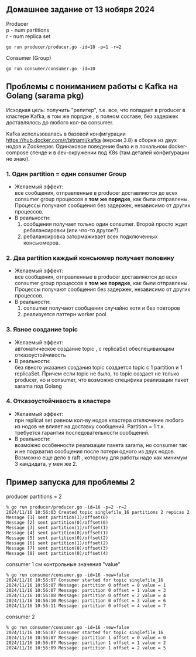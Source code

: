 ## Домашнее задание от 13 нобяря 2024

Producer<br>
p - num partitions<br>
r - num replica set<br>
```
go run producer/producer.go -id=10 -p=1 -r=2
```

Consumer (Group)
```
go run consumer/consumer.go -id=10
```


## Проблемы с пониманием работы с Kafka на Golang (sarama pkg)
Исходная цель: получить "репитер", т.е. все, что попадает в producer в кластере Kafka, в том же порядке , в полном составе, без задержек доставлялось до любого кол-ва consumer.

Kafka использовалась в базовой конфигурации https://hub.docker.com/r/bitnami/kafka (версии 3.8) в сборке из двух нодов и Zookeeper. Одинаковое поведение было и в локальном docker-compose стенде и в dev-окружении под K8s (там деталей конфигурации не знаю).

### 1. Один partition = один consumer Group
+ Желаемый эффект:<br> все сообщения, отправленные в producer доставляются до всех consumer group процессов в **том же порядке**, как были отправлены. Процессы получают сообщения без задержек, независимо от других процессов.
+ В реальности: <br>
  1. сообщения получает только один consumer. Второй просто ждет ребалансировки (или что-то другое?).
  2. ребалансировка затормаживает всех подключенных консьюмеров. 

### 2. Два partition каждый консьюмер получает половину
+ Желаемый эффект:<br> все сообщения, отправленные в producer доставляются до всех consumer group процессов в **том же порядке**, как были отправлены. Процессы получают сообщения без задержек, независимо от других процессов.
+ В реальности: <br>
  1. consumer получают сообщения случайно хотя и без повторов
  2. реализуется паттерн worker pool

### 3. Явное создание topic
+ Желаемый эффект:<br> автоматическое создание topic , с replicaSet обеспецивающим отказоустойчивость
+ В реальности: <br> без явного указания создания topic создается topic c 1 partition и 1 replicaSet. Причем если topic не было, то topic создает не только producer, но и consumer, что возможно специфика реализации пакет sarama под Golang

### 4. Отказоустойчивость в кластере
+ Желаемый эффект:<br> при replicat set равном кол-ву нодов кластера отключение любого из нодов не влияет на доставку сообщений. Partition = 1 т.к. требуется гарантия последовательности сообщений. 
+ В реальности: <br> возможно особенности реализации пакета sarama, но consumer так и не подхватил сообщения после потери одного из двух нодов. Возможно еще дело в raft , которому для работы надо как минимум 3 кандидата, у мен же 2.

## Пример запуска для проблемы 2
producer
partitions = 2
```
% go run producer/producer.go -id=16 -p=2 -r=2
2024/11/16 10:56:03 Created topic singlefile_16 partitions 2 repicas 2
Message [1] sent partition(1)/offset(0)
Message [2] sent partition(0)/offset(0)
Message [3] sent partition(1)/offset(1)
Message [4] sent partition(0)/offset(1)
Message [5] sent partition(0)/offset(2)
Message [6] sent partition(1)/offset(2)
Message [7] sent partition(0)/offset(3)
Message [8] sent partition(0)/offset(4)
```
consumer 1 см контрольные значения "value"
```
% go run consumer/consumer.go -id=16 -new=false
2024/11/16 10:56:07 Consumer started for topic singlefile_16
2024/11/16 10:56:07 Message: partition 0 offset = 0 value = 1
2024/11/16 10:56:07 Message: partition 0 offset = 1 value = 3
2024/11/16 10:56:08 Message: partition 0 offset = 2 value = 4
2024/11/16 10:56:10 Message: partition 0 offset = 3 value = 6
2024/11/16 10:56:11 Message: partition 0 offset = 4 value = 7
```
consumer 2
```
% go run consumer/consumer.go -id=16 -new=false
2024/11/16 10:56:07 Consumer started for topic singlefile_16
2024/11/16 10:56:07 Message: partition 1 offset = 0 value = 0
2024/11/16 10:56:07 Message: partition 1 offset = 1 value = 2
2024/11/16 10:56:09 Message: partition 1 offset = 2 value = 5
```

  
